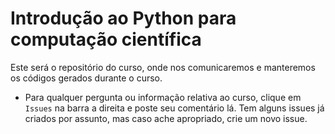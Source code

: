 # Introdução ao Python para computação científica

Este será o repositório do curso, onde nos comunicaremos e manteremos os códigos gerados durante o curso. 

- Para qualquer pergunta ou informação relativa ao curso, clique em `Issues` na barra a direita e poste seu comentário lá. Tem alguns issues já criados por assunto, mas caso ache apropriado, crie um novo issue. 
